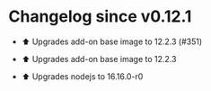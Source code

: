 # Changelog since v0.12.1
- ⬆️ Upgrades add-on base image to 12.2.3 (#351)

* ⬆️ Upgrades add-on base image to 12.2.3

* ⬆️ Upgrades nodejs to 16.16.0-r0 
